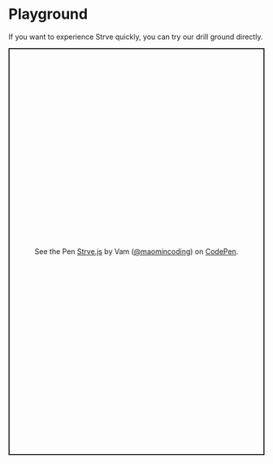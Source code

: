 # Playground

If you want to experience Strve quickly, you can try our drill ground directly.

<p class="codepen" data-height="800" data-theme-id="1"  data-border="#c6715b" data-default-tab="html,js,css,result" data-slug-hash="BaOKqVE" data-preview="true" data-editable="true" data-user="maomincoding" style="height: 800px; box-sizing: border-box; display: flex; align-items: center; justify-content: center; border: 2px solid; margin: 1em 0; padding: 1em;">
  <span>See the Pen <a href="https://codepen.io/maomincoding/pen/BaOKqVE">
  Strve.js</a> by Vam (<a href="https://codepen.io/maomincoding">@maomincoding</a>)
  on <a href="https://codepen.io">CodePen</a>.</span>
</p>
<component :is="'script'" async src="https://cpwebassets.codepen.io/assets/embed/ei.js"></component>
